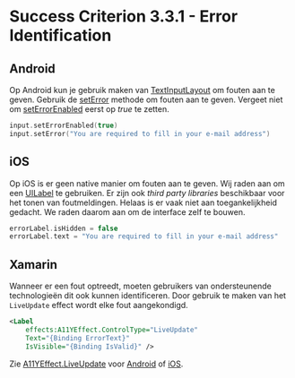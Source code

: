 # Success Criterion 3.3.1 - Error Identification
## Android

Op Android kun je gebruik maken van [TextInputLayout](https://developer.android.com/reference/com/google/android/material/textfield/TextInputLayout) om fouten aan te geven. Gebruik de [setError](https://developer.android.com/reference/com/google/android/material/textfield/TextInputLayout#seterror) methode om fouten aan te geven. Vergeet niet om [setErrorEnabled](https://developer.android.com/reference/com/google/android/material/textfield/TextInputLayout#setErrorEnabled(boolean)) eerst op _true_ te zetten.

```kotlin
input.setErrorEnabled(true)
input.setError("You are required to fill in your e-mail address")
```
## iOS

Op iOS is er geen native manier om fouten aan te geven. Wij raden aan om een [UILabel](https://developer.apple.com/documentation/uikit/uilabel) te gebruiken. Er zijn ook _third party libraries_ beschikbaar voor het tonen van foutmeldingen. Helaas is er vaak niet aan toegankelijkheid gedacht. We raden daarom aan om de interface zelf te bouwen.

```swift
errorLabel.isHidden = false
errorLabel.text = "You are required to fill in your e-mail address"
```
## Xamarin

Wanneer er een fout optreedt, moeten gebruikers van ondersteunende technologieën dit ook kunnen identificeren. Door gebruik te maken van het `LiveUpdate` effect wordt elke fout aangekondigd.

```xml
<Label
    effects:A11YEffect.ControlType="LiveUpdate"
    Text="{Binding ErrorText}"
    IsVisible="{Binding IsValid}" />
```

Zie [A11YEffect.LiveUpdate](./A11YEffect.md) voor [Android](./A11YEffect_Android.md) of [iOS](./A11YEffect_iOS.md).
